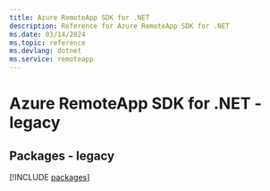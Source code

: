 ```yaml
---
title: Azure RemoteApp SDK for .NET
description: Reference for Azure RemoteApp SDK for .NET
ms.date: 03/14/2024
ms.topic: reference
ms.devlang: dotnet
ms.service: remoteapp
---
```

# Azure RemoteApp SDK for .NET - legacy
## Packages - legacy
[!INCLUDE [packages](remoteapp-index.md)]